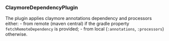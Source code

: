 ### ClaymoreDependencyPlugin

The plugin applies claymore annotations dependency and processors either:
    - from remote (maven central) if the gradle property `fetchRemoteDependency` is provided;
    - from local (`:annotations`, `:processors`) otherwise.